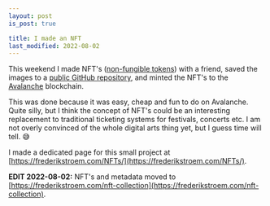 ```yaml
---
layout: post
is_post: true

title: I made an NFT
last_modified: 2022-08-02
---
```

This weekend I made NFT's ([non-fungible tokens](https://en.wikipedia.org/wiki/Non-fungible_token)) with a friend, saved the images to a [public GitHub repository](https://github.com/frederikstroem/NFTs), and minted the NFT's to the [Avalanche](https://www.avax.network/) blockchain.

This was done because it was easy, cheap and fun to do on Avalanche. Quite silly, but I think the concept of NFT's could be an interesting replacement to traditional ticketing systems for festivals, concerts etc. I am not overly convinced of the whole digital arts thing yet, but I guess time will tell. 😅

I made a dedicated page for this small project at [https://frederikstroem.com/NFTs/](https://frederikstroem.com/NFTs/).

**EDIT 2022-08-02:** NFT's and metadata moved to [https://frederikstroem.com/nft-collection](https://frederikstroem.com/nft-collection).

